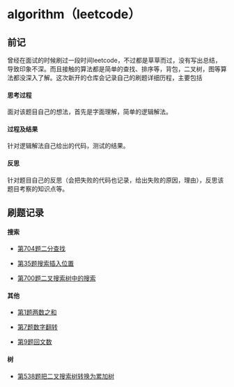 # algorithm（leetcode） 

## 前记

曾经在面试的时候刷过一段时间leetcode，不过都是草草而过，没有写出总结，导致印象不深。而且接触的算法都是简单的查找、排序等，背包，二叉树，图等算法都没深入了解。这次新开的仓库会记录自己的刷题详细历程，主要包括

#### 思考过程

面对该题目自己的想法，首先是字面理解，简单的逻辑解法。

#### 过程及结果

针对逻辑解法自己给出的代码，测试的结果。

#### 反思

针对题目自己的反思（会把失败的代码也记录，给出失败的原因，理由），反思该题目考察的知识点等。

## 刷题记录

#### 搜索

* [第704题二分查找](search/src/main/java/BinarySearch.java)

* [第35题搜索插入位置](search/src/main/java/SearchTargetPosition.java)

* [第700题二叉搜索树中的搜索](search/src/main/java/BinaryTreeSearch.java)

#### 其他

* [第1题两数之和](others/src/main/java/TwoSum.java)

* [第7题数字翻转](others/src/main/java/NumReverse.java)

* [第9题回文数](others/src/main/java/PalindromeNumber.java)

#### 树

* [第538题把二叉搜索树转换为累加树](tree/src/main/java/BinaryTreePlus.java)



